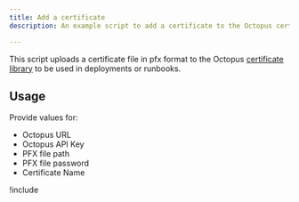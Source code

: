```yaml
---
title: Add a certificate
description: An example script to add a certificate to the Octopus certificate library.

---
```


This script uploads a certificate file in pfx format to the Octopus [certificate library](/docs/deployment-examples/certificates/index.md) to be used in deployments or runbooks.

## Usage

Provide values for:

- Octopus URL
- Octopus API Key
- PFX file path
- PFX file password
- Certificate Name

!include <create-certificate-scripts>
